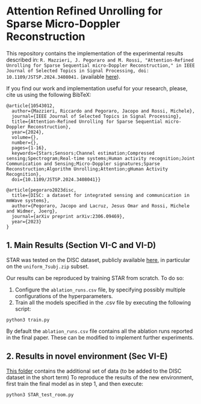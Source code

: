 # Attention Refined Unrolling for Sparse Micro-Doppler Reconstruction
This repository contains the implementation of the experimental results described in: `R. Mazzieri, J. Pegoraro and M. Rossi, "Attention-Refined Unrolling for Sparse Sequential micro-Doppler Reconstruction," in IEEE Journal of Selected Topics in Signal Processing, doi: 10.1109/JSTSP.2024.3408041.` (available [here](https://ieeexplore.ieee.org/abstract/document/10543012)).

If you find our work and implementation useful for your research, please, cite us using the following BibTeX:
```
@article{10543012,
  author={Mazzieri, Riccardo and Pegoraro, Jacopo and Rossi, Michele},
  journal={IEEE Journal of Selected Topics in Signal Processing}, 
  title={Attention-Refined Unrolling for Sparse Sequential micro-Doppler Reconstruction}, 
  year={2024},
  volume={},
  number={},
  pages={1-16},
  keywords={Stars;Sensors;Channel estimation;Compressed sensing;Spectrogram;Real-time systems;Human activity recognition;Joint Communication and Sensing;Micro-Doppler signatures;Sparse Reconstruction;Algorithm Unrolling;Attention;gHuman Activity Recognition},
  doi={10.1109/JSTSP.2024.3408041}}

@article{pegoraro2023disc,
  title={DISC: a dataset for integrated sensing and communication in mmWave systems},
  author={Pegoraro, Jacopo and Lacruz, Jesus Omar and Rossi, Michele and Widmer, Joerg},
  journal={arXiv preprint arXiv:2306.09469},
  year={2023}
}
```
## 1. Main Results (Section VI-C and VI-D)

STAR was tested on the DISC dataset, publicly available [here](https://ieee-dataport.org/documents/disc-dataset-integrated-sensing-and-communication-mmwave-systems), in particular on the `uniform_7subj.zip` subset.


Our results can be reproduced by training STAR from scratch. To do so:
1. Configure the `ablation_runs.csv` file, by specifying possibly multiple configurations of the hyperparameters.
2. Train all the models specified in the .csv file by executing the following script:
```
python3 train.py
```
By default the `ablation_runs.csv` file contains all the ablation runs reported in the final paper. These can be modified to implement further experiments.


## 2. Results in novel environment (Sec VI-E)

[This folder](https://drive.google.com/drive/u/2/folders/19ev0y4MtivC2RE8QVyxSZmtNYn-rh7yB) contains the additional set of data (to be added to the DISC dataset in the short term)
To reproduce the results of the new environment, first train the final model as in step 1, and then execute:
```
python3 STAR_test_room.py
```


